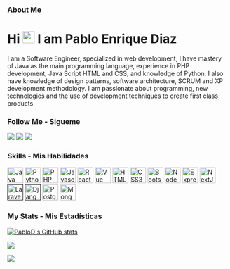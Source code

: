 ### About Me
<h1>
   Hi <img src="https://media.giphy.com/media/hvRJCLFzcasrR4ia7z/giphy.gif" height="27"> I am Pablo Enrique Diaz
</h1>

<p>I am a Software Engineer, specialized in web development, I have mastery of Java as the main programming language, experience in PHP development, 
 Java Script HTML and CSS, and knowledge of Python. I also have knowledge of design patterns, software architecture, SCRUM and XP development methodology.
 I am passionate about programming, new technologies and the use of development techniques to create first class products. <p>


### Follow Me - Sigueme 
<p align="left">
  <a href="https://twitter.com/@ArchHack98"><img src="https://img.shields.io/twitter/follow/Pablo E?style=social"/></a>
  <a href="https://github.com/pdramirez-dev"><img src="https://img.shields.io/github/followers/pdarmirez?label=follow&style=social"/></a>
  <a href="https://linkedin.com/in/pdramirez-dev"><img src="https://img.shields.io/badge/pdramirez-blue?style=flat-square&logo=Linkedin&logoColor=white&link=https://linkedin.com/in/pdramirez-dev"/></a>
</p>

### Skills - Mis Habilidades
<p align="left">
<a href="https://docs.oracle.com/en/java/" target="_blank" rel="noreferrer"><img src="https://raw.githubusercontent.com/danielcranney/readme-generator/main/public/icons/skills/java-colored.svg" width="36" height="36" alt="Java" /></a>
<a href="https://www.python.org/" target="_blank" rel="noreferrer"><img src="https://raw.githubusercontent.com/danielcranney/readme-generator/main/public/icons/skills/python-colored.svg" width="36" height="36" alt="Python" /></a>
<a href="https://www.php.net/" target="_blank" rel="noreferrer"><img src="https://raw.githubusercontent.com/danielcranney/readme-generator/main/public/icons/skills/php-colored.svg" width="36" height="36" alt="PHP" /></a>
<a href="https://developer.mozilla.org/en-US/docs/Web/JavaScript" target="_blank" rel="noreferrer"><img src="https://raw.githubusercontent.com/danielcranney/readme-generator/main/public/icons/skills/javascript-colored.svg" width="36" height="36" alt="Javascript" /></a>
<a href="https://reactjs.org/" target="_blank" rel="noreferrer"><img src="https://raw.githubusercontent.com/danielcranney/readme-generator/main/public/icons/skills/react-colored.svg" width="36" height="36" alt="React" /></a>
<a href="https://www.adobe.com/uk/products/premiere.html" target="_blank" rel="noreferrer"><img src="https://raw.githubusercontent.com/danielcranney/readme-generator/main/public/icons/skills/vuejs-colored.svg" width="36" height="36" alt="Vue " /></a>
<a href="https://developer.mozilla.org/en-US/docs/Glossary/HTML5" target="_blank" rel="noreferrer"><img src="https://raw.githubusercontent.com/danielcranney/readme-generator/main/public/icons/skills/html5-colored.svg" width="36" height="36" alt="HTML5" /></a>
<a href="https://www.w3.org/TR/CSS/#css" target="_blank" rel="noreferrer"><img src="https://raw.githubusercontent.com/danielcranney/readme-generator/main/public/icons/skills/css3-colored.svg" width="36" height="36" alt="CSS3" /></a>
<a href="https://getbootstrap.com/" target="_blank" rel="noreferrer"><img src="https://raw.githubusercontent.com/danielcranney/readme-generator/main/public/icons/skills/bootstrap-colored.svg" width="36" height="36" alt="Bootstrap" /></a>
  <a href="https://nodejs.org/en/" target="_blank" rel="noreferrer"><img src="https://raw.githubusercontent.com/danielcranney/readme-generator/main/public/icons/skills/nodejs-colored.svg" width="36" height="36" alt="NodeJS" /></a>
  <a href="https://expressjs.com/" target="_blank" rel="noreferrer"><img src="https://raw.githubusercontent.com/danielcranney/readme-generator/main/public/icons/skills/express-colored-dark.svg" width="36" height="36" alt="Express" /></a>
  <a href="https://nextjs.org/docs" target="_blank" rel="noreferrer"><img src="https://raw.githubusercontent.com/danielcranney/readme-generator/main/public/icons/skills/nextjs-colored-dark.svg" width="36" height="36" alt="NextJs" /></a>
  <a href="" target="_blank" rel="noreferrer"><img src="https://raw.githubusercontent.com/danielcranney/readme-generator/main/public/icons/skills/laravel-colored.svg" width="36" height="36" alt="Laravel" /></a>
  <a href="" target="_blank" rel="noreferrer"><img src="https://raw.githubusercontent.com/danielcranney/readme-generator/main/public/icons/skills/django-colored-dark.svg" width="36" height="36" alt="Django" /></a> 
<a href="https://www.postgresql.org/" target="_blank" rel="noreferrer"><img src="https://raw.githubusercontent.com/danielcranney/readme-generator/main/public/icons/skills/postgresql-colored.svg" width="36" height="36" alt="Postgres" /></a>
<a href="https://www.mongodb.com/" target="_blank" rel="noreferrer"><img src="https://raw.githubusercontent.com/danielcranney/readme-generator/main/public/icons/skills/mongodb-colored.svg" width="36" height="36" alt="Mongo DB" /></a>


### My Stats - Mis Estadísticas
<p align="left">
  <a href="http://www.github.com/pdramirez-dev">
    <img src="https://github-readme-stats.vercel.app/api?username=pdramirez-dev&show_icons=true&hide=&count_private=true&title_color=ffffff&text_color=ffffff&icon_color=ffffff&bg_color=181824&hide_border=true" alt="PabloD's GitHub stats" />
  </a>
</p>

<p align="left">
  <a href="http://www.github.com/pdramirez-dev">
    <img src="https://github-readme-streak-stats.herokuapp.com/?user=pdramirez-dev&stroke=ffffff&background=181824&ring=ffffff&fire=ffffff&currStreakNum=ffffff&currStreakLabel=ffffff&sideNums=ffffff&sideLabels=ffffff&dates=ffffff&hide_border=true" />
  </a>
   <p> 
      <a href="https://github.com/pdramirez-dev/github-readme-stats">
      <img align="center" src="https://github-readme-stats.vercel.app/api/top-langs/?username=pdramirez-dev&layout=compact" />
     </a>
       
</p>
</p>

